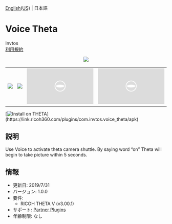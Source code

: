 [English(US)](README.md) | 日本語

# Voice Theta

Invtos  
[利用規約](https://www.apache.org/licenses/LICENSE-2.0)

<div align="center"><img src="./1.png"><table><tr><td><img src="./2.png"></td><td><img src="./3.png"></td><td><img src="./4.png"></td><td><img src="./5.png"></td></tr></table></div>

[![Install on THETA](https://assets.ricoh360.com/image/upload/v1/front/theta/install-button.svg?)](https://link.ricoh360.com/plugins/com.invtos.voice_theta/apk)

## 説明

<div id="plugin-description">

Use Voice to activate theta camera shuttle. By saying word “on” Theta will begin to take picture within 5 seconds.

</div>

## 情報

- 更新日: 2019/7/31
- バージョン: 1.0.0
- 要件:
  - RICOH THETA V (v3.00.1)
- サポート: [Partner Plugins](https://github.com/wtos03/voice_theta)
- 年齢制限: なし
